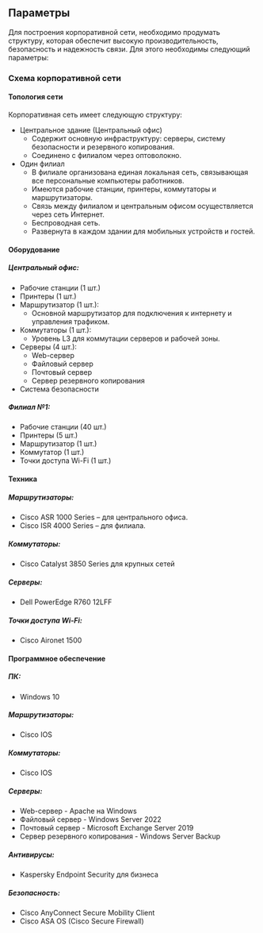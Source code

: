## Параметры
Для построения корпоративной сети, необходимо продумать структуру, которая обеспечит высокую производительность, безопасность и надежность связи. Для этого необходимы следующий параметры:

### Схема корпоративной сети

#### Топология сети
Корпоративная сеть имеет следующую структуру:
* Центральное здание (Центральный офис)
  * Содержит основную инфраструктуру: серверы, систему безопасности и резервного копирования.
  * Соединено с филиалом через оптоволокно.
* Один филиал
  * В филиале организована единая локальная сеть, связывающая все персональные компьютеры работников.
  * Имеются рабочие станции, принтеры, коммутаторы и маршрутизаторы.
  * Связь между филиалом и центральным офисом осуществляется через сеть Интернет.
  * Беспроводная сеть.
  * Развернута в каждом здании для мобильных устройств и гостей.

#### Оборудование

##### Центральный офис:
* Рабочие станции (1 шт.)
* Принтеры (1 шт.)
* Маршрутизатор (1 шт.):
  * Основной маршрутизатор для подключения к интернету и управления трафиком.
* Коммутаторы (1 шт.):
  * Уровень L3 для коммутации серверов и рабочей зоны.
* Серверы (4 шт.):
    * Web-сервер
    * Файловый сервер
    * Почтовый сервер
    * Сервер резервного копирования
* Система безопасности
 
##### Филиал №1:
* Рабочие станции (40 шт.)
* Принтеры (5 шт.)
* Маршрутизатор (1 шт.)
* Коммутатор (1 шт.)
* Точки доступа Wi-Fi (1 шт.)

#### Техника 

##### Маршрутизаторы:
* Cisco ASR 1000 Series – для центрального офиса.
* Cisco ISR 4000 Series – для филиала.

##### Коммутаторы:
* Cisco Catalyst 3850 Series для крупных сетей

##### Серверы:
* Dell PowerEdge R760 12LFF

##### Точки доступа Wi-Fi:
* Cisco Aironet 1500

#### Программное обеспечение

##### ПК:
* Windows 10
  
##### Маршрутизаторы:
* Cisco IOS

##### Коммутаторы:
* Cisco IOS

##### Серверы:
* Web-сервер - Apache на Windows
* Файловый сервер - Windows Server 2022
* Почтовый сервер - Microsoft Exchange Server 2019
* Сервер резервного копирования - Windows Server Backup

##### Антивирусы:
* Kaspersky Endpoint Security для бизнеса

##### Безопасность:
* Cisco AnyConnect Secure Mobility Client
* Cisco ASA OS (Cisco Secure Firewall)
